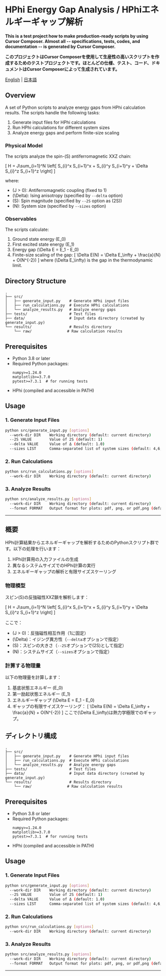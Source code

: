 # HPhi Energy Gap Analysis / HPhiエネルギーギャップ解析

**This is a test project how to make production-ready scripts by using Cursor Composer. Almost all -- specifications, tests, codes, and documentation -- is generated by Cursor Composer.**

**このプロジェクトはCursor Composerを使用して生産性の高いスクリプトを作成するためのテストプロジェクトです。ほとんどの仕様、テスト、コード、ドキュメントはCursor Composerによって生成されています。**

[English](#english) | [日本語](#japanese)

<a id="english"></a>
## Overview
A set of Python scripts to analyze energy gaps from HPhi calculation results. The scripts handle the following tasks:
1. Generate input files for HPhi calculations
2. Run HPhi calculations for different system sizes
3. Analyze energy gaps and perform finite-size scaling

### Physical Model
The scripts analyze the spin-\(S\) antiferromagnetic XXZ chain:

\[
H = J\sum_{i=1}^N \left[ S_{i}^x S_{i+1}^x + S_{i}^y S_{i+1}^y + \Delta S_{i}^z S_{i+1}^z \right]
\]

where:
- \(J > 0\): Antiferromagnetic coupling (fixed to 1)
- \(\Delta\): Ising anisotropy (specified by `--delta` option)
- \(S\): Spin magnitude (specified by `--2S` option as \(2S\))
- \(N\): System size (specified by `--sizes` option)

### Observables
The scripts calculate:
1. Ground state energy \(E_0\)
2. First excited state energy \(E_1\)
3. Energy gap \(\Delta E = E_1 - E_0\)
4. Finite-size scaling of the gap:
   \[
   \Delta E(N) = \Delta E_\infty + \frac{a}{N} + O(N^{-2})
   \]
   where \(\Delta E_\infty\) is the gap in the thermodynamic limit.

## Directory Structure
```
.
├── src/
│   ├── generate_input.py    # Generate HPhi input files
│   ├── run_calculations.py  # Execute HPhi calculations
│   └── analyze_results.py   # Analyze energy gaps
├── tests/                   # Test files
├── data/                    # Input data directory (created by generate_input.py)
└── results/                 # Results directory
    └── raw/                # Raw calculation results
```

## Prerequisites
- Python 3.8 or later
- Required Python packages:
  ```
  numpy>=1.24.0
  matplotlib>=3.7.0
  pytest>=7.3.1  # for running tests
  ```
- HPhi (compiled and accessible in PATH)

## Usage

### 1. Generate Input Files
```bash
python src/generate_input.py [options]
  --work-dir DIR    Working directory (default: current directory)
  --2S VALUE        Value of 2S (default: 1)
  --delta VALUE     Value of Δ (default: 1.0)
  --sizes LIST      Comma-separated list of system sizes (default: 4,6,8,10,12)
```

### 2. Run Calculations
```bash
python src/run_calculations.py [options]
  --work-dir DIR    Working directory (default: current directory)
```

### 3. Analyze Results
```bash
python src/analyze_results.py [options]
  --work-dir DIR    Working directory (default: current directory)
  --format FORMAT   Output format for plots: pdf, png, or pdf,png (default: pdf)
```

---

<a id="japanese"></a>
## 概要
HPhi計算結果からエネルギーギャップを解析するためのPythonスクリプト群です。以下の処理を行います：
1. HPhi計算用の入力ファイルの生成
2. 異なるシステムサイズでのHPhi計算の実行
3. エネルギーギャップの解析と有限サイズスケーリング

### 物理模型
スピン\(S\)の反強磁性XXZ鎖を解析します：

\[
H = J\sum_{i=1}^N \left[ S_{i}^x S_{i+1}^x + S_{i}^y S_{i+1}^y + \Delta S_{i}^z S_{i+1}^z \right]
\]

ここで：
- \(J > 0\)：反強磁性相互作用（1に固定）
- \(\Delta\)：イジング異方性（`--delta`オプションで指定）
- \(S\)：スピンの大きさ（`--2S`オプションで\(2S\)として指定）
- \(N\)：システムサイズ（`--sizes`オプションで指定）

### 計算する物理量
以下の物理量を計算します：
1. 基底状態エネルギー \(E_0\)
2. 第一励起状態エネルギー \(E_1\)
3. エネルギーギャップ \(\Delta E = E_1 - E_0\)
4. ギャップの有限サイズスケーリング：
   \[
   \Delta E(N) = \Delta E_\infty + \frac{a}{N} + O(N^{-2})
   \]
   ここで\(\Delta E_\infty\)は熱力学極限でのギャップ。

## ディレクトリ構成
```
.
├── src/
│   ├── generate_input.py    # Generate HPhi input files
│   ├── run_calculations.py  # Execute HPhi calculations
│   └── analyze_results.py   # Analyze energy gaps
├── tests/                   # Test files
├── data/                    # Input data directory (created by generate_input.py)
└── results/                 # Results directory
    └── raw/                # Raw calculation results
```

## Prerequisites
- Python 3.8 or later
- Required Python packages:
  ```
  numpy>=1.24.0
  matplotlib>=3.7.0
  pytest>=7.3.1  # for running tests
  ```
- HPhi (compiled and accessible in PATH)

## Usage

### 1. Generate Input Files
```bash
python src/generate_input.py [options]
  --work-dir DIR    Working directory (default: current directory)
  --2S VALUE        Value of 2S (default: 1)
  --delta VALUE     Value of Δ (default: 1.0)
  --sizes LIST      Comma-separated list of system sizes (default: 4,6,8,10,12)
```

### 2. Run Calculations
```bash
python src/run_calculations.py [options]
  --work-dir DIR    Working directory (default: current directory)
```

### 3. Analyze Results
```bash
python src/analyze_results.py [options]
  --work-dir DIR    Working directory (default: current directory)
  --format FORMAT   Output format for plots: pdf, png, or pdf,png (default: pdf)
```

---
